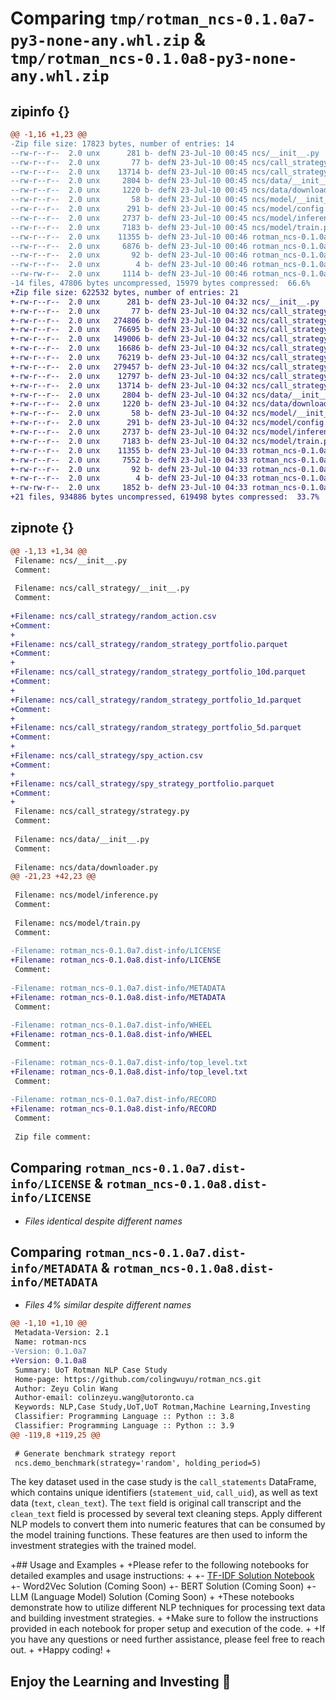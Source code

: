 # Comparing `tmp/rotman_ncs-0.1.0a7-py3-none-any.whl.zip` & `tmp/rotman_ncs-0.1.0a8-py3-none-any.whl.zip`

## zipinfo {}

```diff
@@ -1,16 +1,23 @@
-Zip file size: 17823 bytes, number of entries: 14
--rw-r--r--  2.0 unx      281 b- defN 23-Jul-10 00:45 ncs/__init__.py
--rw-r--r--  2.0 unx       77 b- defN 23-Jul-10 00:45 ncs/call_strategy/__init__.py
--rw-r--r--  2.0 unx    13714 b- defN 23-Jul-10 00:45 ncs/call_strategy/strategy.py
--rw-r--r--  2.0 unx     2804 b- defN 23-Jul-10 00:45 ncs/data/__init__.py
--rw-r--r--  2.0 unx     1220 b- defN 23-Jul-10 00:45 ncs/data/downloader.py
--rw-r--r--  2.0 unx       58 b- defN 23-Jul-10 00:45 ncs/model/__init__.py
--rw-r--r--  2.0 unx      291 b- defN 23-Jul-10 00:45 ncs/model/config.py
--rw-r--r--  2.0 unx     2737 b- defN 23-Jul-10 00:45 ncs/model/inference.py
--rw-r--r--  2.0 unx     7183 b- defN 23-Jul-10 00:45 ncs/model/train.py
--rw-r--r--  2.0 unx    11355 b- defN 23-Jul-10 00:46 rotman_ncs-0.1.0a7.dist-info/LICENSE
--rw-r--r--  2.0 unx     6876 b- defN 23-Jul-10 00:46 rotman_ncs-0.1.0a7.dist-info/METADATA
--rw-r--r--  2.0 unx       92 b- defN 23-Jul-10 00:46 rotman_ncs-0.1.0a7.dist-info/WHEEL
--rw-r--r--  2.0 unx        4 b- defN 23-Jul-10 00:46 rotman_ncs-0.1.0a7.dist-info/top_level.txt
--rw-rw-r--  2.0 unx     1114 b- defN 23-Jul-10 00:46 rotman_ncs-0.1.0a7.dist-info/RECORD
-14 files, 47806 bytes uncompressed, 15979 bytes compressed:  66.6%
+Zip file size: 622532 bytes, number of entries: 21
+-rw-r--r--  2.0 unx      281 b- defN 23-Jul-10 04:32 ncs/__init__.py
+-rw-r--r--  2.0 unx       77 b- defN 23-Jul-10 04:32 ncs/call_strategy/__init__.py
+-rw-r--r--  2.0 unx   274806 b- defN 23-Jul-10 04:32 ncs/call_strategy/random_action.csv
+-rw-r--r--  2.0 unx    76695 b- defN 23-Jul-10 04:32 ncs/call_strategy/random_strategy_portfolio.parquet
+-rw-r--r--  2.0 unx   149006 b- defN 23-Jul-10 04:32 ncs/call_strategy/random_strategy_portfolio_10d.parquet
+-rw-r--r--  2.0 unx    16686 b- defN 23-Jul-10 04:32 ncs/call_strategy/random_strategy_portfolio_1d.parquet
+-rw-r--r--  2.0 unx    76219 b- defN 23-Jul-10 04:32 ncs/call_strategy/random_strategy_portfolio_5d.parquet
+-rw-r--r--  2.0 unx   279457 b- defN 23-Jul-10 04:32 ncs/call_strategy/spy_action.csv
+-rw-r--r--  2.0 unx    12797 b- defN 23-Jul-10 04:32 ncs/call_strategy/spy_strategy_portfolio.parquet
+-rw-r--r--  2.0 unx    13714 b- defN 23-Jul-10 04:32 ncs/call_strategy/strategy.py
+-rw-r--r--  2.0 unx     2804 b- defN 23-Jul-10 04:32 ncs/data/__init__.py
+-rw-r--r--  2.0 unx     1220 b- defN 23-Jul-10 04:32 ncs/data/downloader.py
+-rw-r--r--  2.0 unx       58 b- defN 23-Jul-10 04:32 ncs/model/__init__.py
+-rw-r--r--  2.0 unx      291 b- defN 23-Jul-10 04:32 ncs/model/config.py
+-rw-r--r--  2.0 unx     2737 b- defN 23-Jul-10 04:32 ncs/model/inference.py
+-rw-r--r--  2.0 unx     7183 b- defN 23-Jul-10 04:32 ncs/model/train.py
+-rw-r--r--  2.0 unx    11355 b- defN 23-Jul-10 04:33 rotman_ncs-0.1.0a8.dist-info/LICENSE
+-rw-r--r--  2.0 unx     7552 b- defN 23-Jul-10 04:33 rotman_ncs-0.1.0a8.dist-info/METADATA
+-rw-r--r--  2.0 unx       92 b- defN 23-Jul-10 04:33 rotman_ncs-0.1.0a8.dist-info/WHEEL
+-rw-r--r--  2.0 unx        4 b- defN 23-Jul-10 04:33 rotman_ncs-0.1.0a8.dist-info/top_level.txt
+-rw-rw-r--  2.0 unx     1852 b- defN 23-Jul-10 04:33 rotman_ncs-0.1.0a8.dist-info/RECORD
+21 files, 934886 bytes uncompressed, 619498 bytes compressed:  33.7%
```

## zipnote {}

```diff
@@ -1,13 +1,34 @@
 Filename: ncs/__init__.py
 Comment: 
 
 Filename: ncs/call_strategy/__init__.py
 Comment: 
 
+Filename: ncs/call_strategy/random_action.csv
+Comment: 
+
+Filename: ncs/call_strategy/random_strategy_portfolio.parquet
+Comment: 
+
+Filename: ncs/call_strategy/random_strategy_portfolio_10d.parquet
+Comment: 
+
+Filename: ncs/call_strategy/random_strategy_portfolio_1d.parquet
+Comment: 
+
+Filename: ncs/call_strategy/random_strategy_portfolio_5d.parquet
+Comment: 
+
+Filename: ncs/call_strategy/spy_action.csv
+Comment: 
+
+Filename: ncs/call_strategy/spy_strategy_portfolio.parquet
+Comment: 
+
 Filename: ncs/call_strategy/strategy.py
 Comment: 
 
 Filename: ncs/data/__init__.py
 Comment: 
 
 Filename: ncs/data/downloader.py
@@ -21,23 +42,23 @@
 
 Filename: ncs/model/inference.py
 Comment: 
 
 Filename: ncs/model/train.py
 Comment: 
 
-Filename: rotman_ncs-0.1.0a7.dist-info/LICENSE
+Filename: rotman_ncs-0.1.0a8.dist-info/LICENSE
 Comment: 
 
-Filename: rotman_ncs-0.1.0a7.dist-info/METADATA
+Filename: rotman_ncs-0.1.0a8.dist-info/METADATA
 Comment: 
 
-Filename: rotman_ncs-0.1.0a7.dist-info/WHEEL
+Filename: rotman_ncs-0.1.0a8.dist-info/WHEEL
 Comment: 
 
-Filename: rotman_ncs-0.1.0a7.dist-info/top_level.txt
+Filename: rotman_ncs-0.1.0a8.dist-info/top_level.txt
 Comment: 
 
-Filename: rotman_ncs-0.1.0a7.dist-info/RECORD
+Filename: rotman_ncs-0.1.0a8.dist-info/RECORD
 Comment: 
 
 Zip file comment:
```

## Comparing `rotman_ncs-0.1.0a7.dist-info/LICENSE` & `rotman_ncs-0.1.0a8.dist-info/LICENSE`

 * *Files identical despite different names*

## Comparing `rotman_ncs-0.1.0a7.dist-info/METADATA` & `rotman_ncs-0.1.0a8.dist-info/METADATA`

 * *Files 4% similar despite different names*

```diff
@@ -1,10 +1,10 @@
 Metadata-Version: 2.1
 Name: rotman-ncs
-Version: 0.1.0a7
+Version: 0.1.0a8
 Summary: UoT Rotman NLP Case Study
 Home-page: https://github.com/colingwuyu/rotman_ncs.git
 Author: Zeyu Colin Wang
 Author-email: colinzeyu.wang@utoronto.ca
 Keywords: NLP,Case Study,UoT,UoT Rotman,Machine Learning,Investing
 Classifier: Programming Language :: Python :: 3.8
 Classifier: Programming Language :: Python :: 3.9
@@ -119,8 +119,25 @@
 
 # Generate benchmark strategy report
 ncs.demo_benchmark(strategy='random', holding_period=5)
 ```
 
 The key dataset used in the case study is the `call_statements` DataFrame, which contains unique identifiers (`statement_uid`, `call_uid`), as well as text data (`text`, `clean_text`). The `text` field is original call transcript and the `clean_text` field is processed by several text cleaning steps. Apply different NLP models to convert them into numeric features that can be consumed by the model training functions. These features are then used to inform the investment strategies with the trained model.
 
+## Usage and Examples
+
+Please refer to the following notebooks for detailed examples and usage instructions:
+
+- [TF-IDF Solution Notebook](https://colab.research.google.com/drive/1JYQK1IfBEBkOKRbAnNChC-aZrQsUcfGu?usp=sharing)
+- Word2Vec Solution (Coming Soon)
+- BERT Solution (Coming Soon)
+- LLM (Language Model) Solution (Coming Soon)
+
+These notebooks demonstrate how to utilize different NLP techniques for processing text data and building investment strategies.
+
+Make sure to follow the instructions provided in each notebook for proper setup and execution of the code.
+
+If you have any questions or need further assistance, please feel free to reach out.
+
+Happy coding!
+
 ## Enjoy the Learning and Investing 🥳
```


